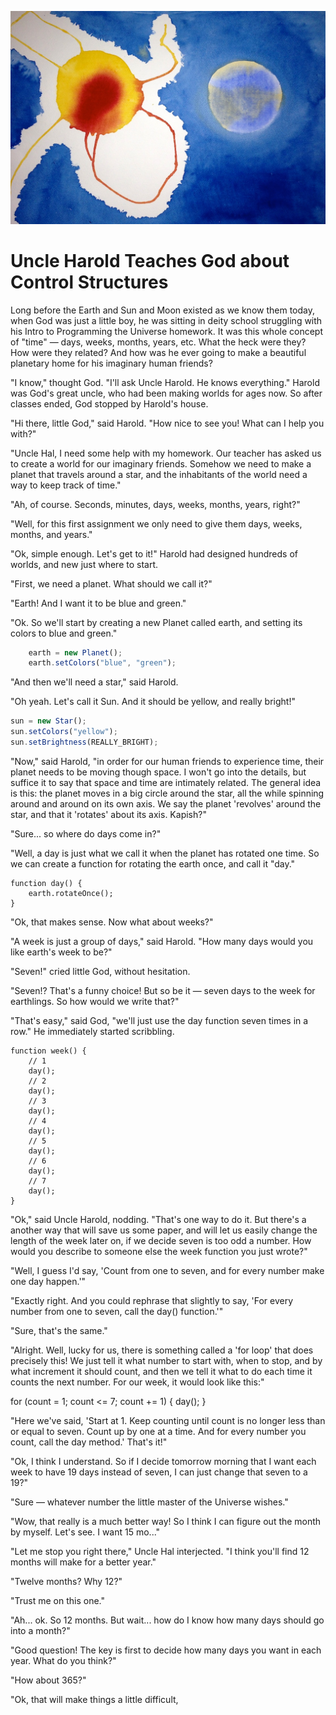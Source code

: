 ![The Sun and the Earth](../../assets/GodMakesEarth.jpg "The Sun and the Earth")

# Uncle Harold Teaches God about Control Structures

Long before the Earth and Sun and Moon existed as we know them today, when God was just a little boy, he was sitting in deity school struggling with his Intro to Programming the Universe homework.  It was this whole concept of "time" — days, weeks, months, years, etc.  What the heck were they?  How were they related?  And how was he ever going to make a beautiful planetary home for his imaginary human friends?

"I know," thought God.  "I'll ask Uncle Harold.  He knows everything."  Harold was God's great uncle, who had been making worlds for ages now.  So after classes ended, God stopped by Harold's house.

"Hi there, little God," said Harold.  "How nice to see you!  What can I help you with?"

"Uncle Hal, I need some help with my homework.  Our teacher has asked us to create a world for our imaginary friends.  Somehow we need to make a planet that travels around a star, and the inhabitants of the world need a way to keep track of time."

"Ah, of course.  Seconds, minutes, days, weeks, months, years, right?"

"Well, for this first assignment we only need to give them days, weeks, months, and years."

"Ok, simple enough. Let's get to it!"  Harold had designed hundreds of worlds, and new just where to start.

"First, we need a planet.  What should we call it?"

"Earth!  And I want it to be blue and green."

"Ok.  So we'll start by creating a new Planet called earth, and setting its colors to blue and green."

```javascript
	earth = new Planet();
	earth.setColors("blue", "green");
```

"And then we'll need a star," said Harold.

"Oh yeah.  Let's call it Sun.  And it should be yellow, and really bright!"

```javascript
sun = new Star();
sun.setColors("yellow");
sun.setBrightness(REALLY_BRIGHT);
```

"Now," said Harold, "in order for our human friends to experience time, their planet needs to be moving though space.  I won't go into the details, but suffice it to say that space and time are intimately related.  The general idea is this: the planet moves in a big circle around the star, all the while spinning around and around on its own axis.  We say the planet 'revolves' around the star, and that it 'rotates' about its axis.  Kapish?"

"Sure... so where do days come in?"

"Well, a day is just what we call it when the planet has rotated one time.  So we can create a function for rotating the earth once, and call it "day."

```
function day() {
	earth.rotateOnce();
}
```

"Ok, that makes sense.  Now what about weeks?"  

"A week is just a group of days," said Harold.  "How many days would you like earth's week to be?"

"Seven!" cried little God, without hesitation.

"Seven!?  That's a funny choice!  But so be it — seven days to the week for earthlings.  So how would we write that?"

"That's easy," said God, "we'll just use the day function seven times in a row."  He immediately started scribbling.

```
function week() {
	// 1
	day();
	// 2
	day();
	// 3
	day();
	// 4
	day();
	// 5
	day();
	// 6
	day();
	// 7
	day();
}
```

"Ok," said Uncle Harold, nodding.  "That's one way to do it.  But there's a another way that will save us some paper, and will let us easily change the length of the week later on, if we decide seven is too odd a number.  How would you describe to someone else the week function you just wrote?"

"Well, I guess I'd say, 'Count from one to seven, and for every number make one day happen.'"

"Exactly right.  And you could rephrase that slightly to say, 'For every number from one to seven, call the day() function.'"

"Sure, that's the same."

"Alright.  Well, lucky for us, there is something called a 'for loop' that does  precisely this!  We just tell it what number to start with, when to stop, and by what increment it should count, and then we tell it what to do each time it counts the next number.  For our week, it would look like this:"

for (count = 1; count <= 7;  count += 1) {
	day();
}

"Here we've said, 'Start at 1.  Keep counting until count is no longer less than or equal to seven.  Count up by one at a time.  And for every number you count, call the day method.'  That's it!"

"Ok, I think I understand.  So if I decide tomorrow morning that I want each week to have 19 days instead of seven, I can just change that seven to a 19?"

"Sure — whatever number the little master of the Universe wishes."

"Wow, that really is a much better way!  So I think I can figure out the month by myself.  Let's see.  I want 15 mo..."

"Let me stop you right there," Uncle Hal interjected.  "I think you'll find 12 months will make for a better year."

"Twelve months?  Why 12?"

"Trust me on this one."

"Ah... ok.  So 12 months.  But wait... how do I know how many days should go into a month?"

"Good question!  The key is first to decide how many days you want in each year.  What do you think?"

"How about 365?"

"Ok, that will make things a little difficult, 




